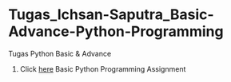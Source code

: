 # Tugas_Ichsan-Saputra_Basic-Advance-Python-Programming
Tugas Python Basic &amp; Advance

1. Click [here](https://docs.google.com/document/d/17eGzl8phKRhZIFEEBF9YhYqcTAZI17T2/edit) Basic Python Programming Assignment

